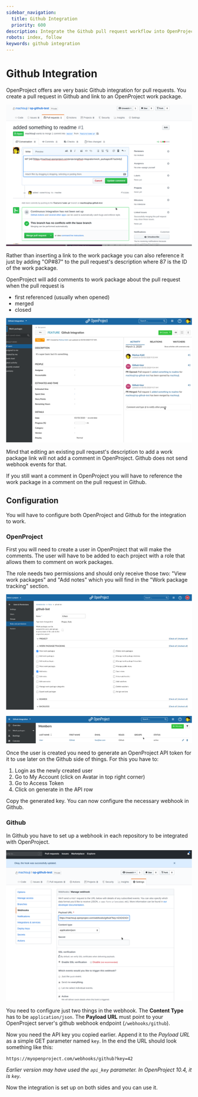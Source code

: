 ```yaml
---
sidebar_navigation:
  title: Github Integration
  priority: 600
description: Integrate the Github pull request workflow into OpenProject.
robots: index, follow
keywords: github integration
---
```

# Github Integration

OpenProject offers are very basic Github integration for pull requests.
You create a pull request in Github and link to an OpenProject work package.

![New pull request linking to an OpenProject work package](github-pr-workpackage-reference.png)

Rather than inserting a link to the work package you can also reference it just by adding "OP#87" to the pull request's description where 87 is the ID of the work package.

OpenProject will add comments to work package about the pull request when
the pull request is

* first referenced (usually when opened)
* merged
* closed

![Github comments on work package](workpackage-github-comments.png)

Mind that editing an existing pull request's description to add a work package link will
not add a comment in OpenProject. Github does not send webhook events for that.

If you still want a comment in OpenProject you will have to reference the
work package in a comment on the pull request in Github.

## Configuration

You will have to configure both OpenProject and Github for the integration to work.

### OpenProject

First you will need to create a user in OpenProject that will make the comments.
The user will have to be added to each project with a role that allows them
to comment on work packages.

The role needs two permissions and should only receive those two: "View work packages" and "Add notes" which you will find in the "Work package tracking" section.

![Github role with 'add notes' permission](github-role.png)

![Github user added as member to project with respective role](github-project-member.png)

Once the user is created you need to generate an OpenProject API token for it
to use later on the Github side of things. For this you have to:

1. Login as the newly created user
2. Go to My Account (click on Avatar in top right corner)
3. Go to Access Token
4. Click on generate in the API row

Copy the generated key. You can now configure the necessary webhook in Github.

### Github

In Github you have to set up a webhook in each repository to be integrated with OpenProject.

![Create the webhook in Github](create-github-webhook.png)

You need to configure just two things in the webhook.
The **Content Type** has to be `application/json`.
The **Payload URL** must point to your OpenProject server's github webhook endpoint (`/webhooks/github`).

Now you need the API key you copied earlier. Append it to the *Payload URL* as a simple GET parameter named `key`. In the end the URL should look something like this:

```
https://myopenproject.com/webhooks/github?key=42
```
_Earlier version may have used the `api_key` parameter. In OpenProject 10.4, it is `key`._

Now the integration is set up on both sides and you can use it.
